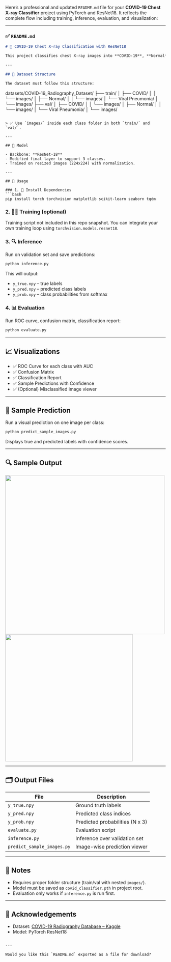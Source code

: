 Here’s a professional and updated `README.md` file for your **COVID-19 Chest X-ray Classifier** project using PyTorch and ResNet18. It reflects the complete flow including training, inference, evaluation, and visualization:

---

### ✅ `README.md`

```markdown
# 🦠 COVID-19 Chest X-ray Classification with ResNet18

This project classifies chest X-ray images into **COVID-19**, **Normal**, or **Viral Pneumonia** using a deep learning model (ResNet18). It is trained and evaluated using the **COVID-19 Radiography Dataset**.

---

## 📁 Dataset Structure

The dataset must follow this structure:

```

datasets/COVID-19\_Radiography\_Dataset/
├── train/
│   ├── COVID/
│   │   └── images/
│   ├── Normal/
│   │   └── images/
│   └── Viral Pneumonia/
│       └── images/
├── val/
│   ├── COVID/
│   │   └── images/
│   ├── Normal/
│   │   └── images/
│   └── Viral Pneumonia/
│       └── images/

````

> ✅ Use `images/` inside each class folder in both `train/` and `val/`.

---

## 🧠 Model

- Backbone: **ResNet-18**
- Modified final layer to support 3 classes.
- Trained on resized images (224x224) with normalization.

---

## 🚀 Usage

### 1. 🔧 Install Dependencies
```bash
pip install torch torchvision matplotlib scikit-learn seaborn tqdm
````

### 2. 🏋️‍♂️ Training (optional)

Training script not included in this repo snapshot. You can integrate your own training loop using `torchvision.models.resnet18`.

### 3. 🔍 Inference

Run on validation set and save predictions:

```bash
python inference.py
```

This will output:

* `y_true.npy` – true labels
* `y_pred.npy` – predicted class labels
* `y_prob.npy` – class probabilities from softmax

### 4. 📊 Evaluation

Run ROC curve, confusion matrix, classification report:

```bash
python evaluate.py
```

---

## 📈 Visualizations

* ✅ ROC Curve for each class with AUC
* ✅ Confusion Matrix
* ✅ Classification Report
* ✅ Sample Predictions with Confidence
* ✅ (Optional) Misclassified image viewer

---

## 🧪 Sample Prediction

Run a visual prediction on one image per class:

```bash
python predict_sample_images.py
```

Displays true and predicted labels with confidence scores.

---

## 🔍 Sample Output

<img src="sample_roc_curve.png" width="500"/>
<img src="sample_confusion_matrix.png" width="400"/>

---

## 🗂️ Output Files

| File                       | Description                     |
| -------------------------- | ------------------------------- |
| `y_true.npy`               | Ground truth labels             |
| `y_pred.npy`               | Predicted class indices         |
| `y_prob.npy`               | Predicted probabilities (N x 3) |
| `evaluate.py`              | Evaluation script               |
| `inference.py`             | Inference over validation set   |
| `predict_sample_images.py` | Image-wise prediction viewer    |

---

## 📌 Notes

* Requires proper folder structure (train/val with nested `images/`).
* Model must be saved as `covid_classifier.pth` in project root.
* Evaluation only works if `inference.py` is run first.

---

## 🙌 Acknowledgements

* Dataset: [COVID-19 Radiography Database – Kaggle](https://www.kaggle.com/tawsifurrahman/covid19-radiography-database)
* Model: PyTorch ResNet18

```

---

Would you like this `README.md` exported as a file for download?
```
